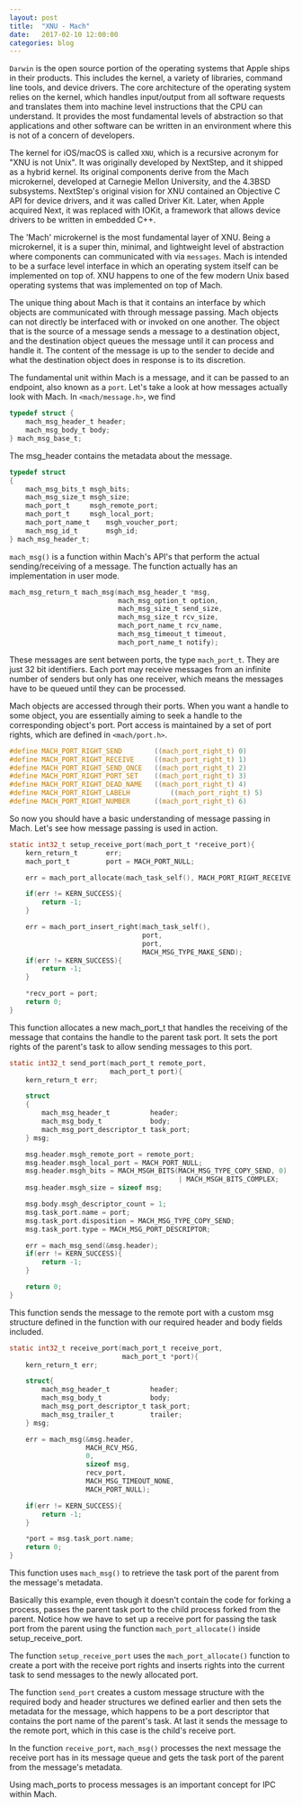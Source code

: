```yaml
---
layout: post
title:  "XNU - Mach"
date:   2017-02-10 12:00:00
categories: blog
---
```

`Darwin` is the open source portion of the operating systems that Apple ships in their products. This includes the kernel, a variety of libraries, command line tools, and device drivers. The core architecture of the operating system relies on the kernel, which handles input/output from all software requests and translates them into machine level instructions that the CPU can understand. It provides the most fundamental levels of abstraction so that applications and other software can be written in an environment where this is not of a concern of developers. 

The kernel for iOS/macOS is called `XNU`, which is a recursive acronym for "XNU is not Unix". It was originally developed by NextStep, and it shipped as a hybrid kernel. Its original components derive from the Mach microkernel, developed at Carnegie Mellon University, and the 4.3BSD subsystems. NextStep's original vision for XNU contained an Objective C API for device drivers, and it was called Driver Kit. Later, when Apple acquired Next, it was replaced with IOKit, a framework that allows device drivers to be written in embedded C++.

The 'Mach' microkernel is the most fundamental layer of XNU. Being a microkernel, it is a super thin, minimal, and lightweight level of abstraction where components can communicated with via `messages`. Mach is intended to be a surface level interface in which an operating system itself can be implemented on top of. XNU happens to one of the few modern Unix based operating systems that was implemented on top of Mach.

The unique thing about Mach is that it contains an interface by which objects are communicated with through message passing. Mach objects can not directly be interfaced with or invoked on one another. The object that is the source of a message sends a message to a destination object, and the destination object queues the message until it can process and handle it. The content of the message is up to the sender to decide and what the destination object does in response is to its discretion.

The fundamental unit within Mach is a message, and it can be passed to an endpoint, also known as a `port`. Let's take a look at how messages actually look with Mach. In `<mach/message.h>`, we find

```c
typedef struct {
    mach_msg_header_t header;
    mach_msg_body_t body; 
} mach_msg_base_t;
```
The msg_header contains the metadata about the message. 

```c
typedef	struct 
{
    mach_msg_bits_t	msgh_bits;
    mach_msg_size_t	msgh_size;
    mach_port_t		msgh_remote_port;
    mach_port_t		msgh_local_port;
    mach_port_name_t	msgh_voucher_port;
    mach_msg_id_t		msgh_id;
} mach_msg_header_t;
```

`mach_msg()` is a function within Mach's API's that perform the actual sending/receiving of a message. The function actually has an implementation in user mode.

```c
mach_msg_return_t mach_msg(mach_msg_header_t *msg,
                           mach_msg_option_t option,
                           mach_msg_size_t send_size,
                           mach_msg_size_t rcv_size,
                           mach_port_name_t rcv_name,
                           mach_msg_timeout_t timeout,
                           mach_port_name_t notify);
```
These messages are sent between ports, the type `mach_port_t`. They are just 32 bit identifiers. Each port may receive messages from an infinite number of senders but only has one receiver, which means the messages have to be queued until they can be processed. 

Mach objects are accessed through their ports. When you want a handle to some object, you are essentially aiming to seek a handle to the corresponding object's port. Port access is maintained by a set of port rights, which are defined in `<mach/port.h>`. 

```c
#define MACH_PORT_RIGHT_SEND		((mach_port_right_t) 0)
#define MACH_PORT_RIGHT_RECEIVE		((mach_port_right_t) 1)
#define MACH_PORT_RIGHT_SEND_ONCE	((mach_port_right_t) 2)
#define MACH_PORT_RIGHT_PORT_SET	((mach_port_right_t) 3)
#define MACH_PORT_RIGHT_DEAD_NAME	((mach_port_right_t) 4)
#define MACH_PORT_RIGHT_LABELH	        ((mach_port_right_t) 5)
#define MACH_PORT_RIGHT_NUMBER		((mach_port_right_t) 6)
```

So now you should have a basic understanding of message passing in Mach. Let's see how message passing is used in action. 

```c
static int32_t setup_receive_port(mach_port_t *receive_port){
    kern_return_t       err;
    mach_port_t         port = MACH_PORT_NULL;

    err = mach_port_allocate(mach_task_self(), MACH_PORT_RIGHT_RECEIVE, &port);

    if(err != KERN_SUCCESS){
        return -1;
    }

    err = mach_port_insert_right(mach_task_self(),
                                 port,
                                 port,
                                 MACH_MSG_TYPE_MAKE_SEND);
    if(err != KERN_SUCCESS){
        return -1;
    }

    *recv_port = port;
    return 0;
}
```
This function allocates a new mach_port_t that handles the receiving of the message that contains the handle to the parent task port. It sets the port rights of the parent's task to allow sending messages to this port.

```c
static int32_t send_port(mach_port_t remote_port, 
                         mach_port_t port){
    kern_return_t err;

    struct
    {
        mach_msg_header_t          header;
        mach_msg_body_t            body;
        mach_msg_port_descriptor_t task_port;
    } msg;

    msg.header.msgh_remote_port = remote_port;
    msg.header.msgh_local_port = MACH_PORT_NULL;
    msg.header.msgh_bits = MACH_MSGH_BITS(MACH_MSG_TYPE_COPY_SEND, 0)
                                          | MACH_MSGH_BITS_COMPLEX;
    msg.header.msgh_size = sizeof msg;

    msg.body.msgh_descriptor_count = 1;
    msg.task_port.name = port;
    msg.task_port.disposition = MACH_MSG_TYPE_COPY_SEND;
    msg.task_port.type = MACH_MSG_PORT_DESCRIPTOR;

    err = mach_msg_send(&msg.header);
    if(err != KERN_SUCCESS){
        return -1;
    }

    return 0;
}
```
This function sends the message to the remote port with a custom msg structure defined in the function with our required header and body fields included.

```c
static int32_t receive_port(mach_port_t receive_port, 
                            mach_port_t *port){
    kern_return_t err;

    struct{
        mach_msg_header_t          header;
        mach_msg_body_t            body;
        mach_msg_port_descriptor_t task_port;
        mach_msg_trailer_t         trailer;
    } msg;

    err = mach_msg(&msg.header, 
                   MACH_RCV_MSG, 
                   0,
                   sizeof msg, 
                   recv_port, 
                   MACH_MSG_TIMEOUT_NONE, 
                   MACH_PORT_NULL);

    if(err != KERN_SUCCESS){
        return -1;
    }

    *port = msg.task_port.name;
    return 0;
}
```
This function uses `mach_msg()` to retrieve the task port of the parent from the message's metadata.

Basically this example, even though it doesn't contain the code for forking a process, passes the parent task port to the child process forked from the parent. Notice how we have to set up a receive port for passing the task port from the parent using the function `mach_port_allocate()` inside setup_receive_port. 

The function `setup_receive_port` uses the `mach_port_allocate()` function to create a port with the receive port rights and inserts rights into the current task to send messages to the newly allocated port.

The function `send_port` creates a custom message structure with the required body and header structures we defined earlier and then sets the metadata for the message, which happens to be a port descriptor that contains the port name of the parent's task. At last it sends the message to the remote port, which in this case is the child's receive port.

In the function `receive_port`, `mach_msg()` processes the next message the receive port has in its message queue and gets the task port of the parent from the message's metadata.

Using mach_ports to process messages is an important concept for IPC within Mach.




